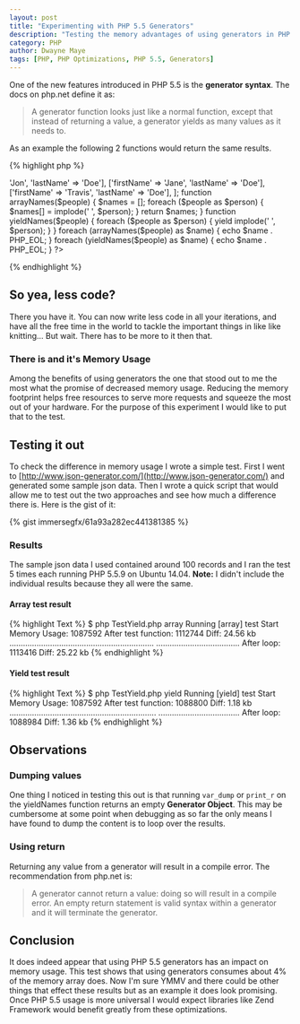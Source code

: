 ```yaml
---
layout: post
title: "Experimenting with PHP 5.5 Generators"
description: "Testing the memory advantages of using generators in PHP 5.5"
category: PHP
author: Dwayne Maye
tags: [PHP, PHP Optimizations, PHP 5.5, Generators]
---
```

One of the new features introduced in PHP 5.5 is the **generator syntax**.  The docs on php.net define it as:

<blockquote>
A generator function looks just like a normal function, except that instead of returning a value, a 
generator yields as many values as it needs to.
</blockquote>

As an example the following 2 functions would return the same results. 

{% highlight php %}
<?php
$people = [
    ['firstName' => 'Jon', 'lastName' => 'Doe'],
    ['firstName' => 'Jane', 'lastName' => 'Doe'],
    ['firstName' => 'Travis', 'lastName' => 'Doe'],
];

function arrayNames($people)
{
    $names = [];
    foreach ($people as $person) {
        $names[] = implode(' ', $person);
    }
    return $names;
}

function yieldNames($people)
{
    foreach ($people as $person) {
        yield implode(' ', $person);
    }
}

foreach (arrayNames($people) as $name) {
    echo $name . PHP_EOL;
}

foreach (yieldNames($people) as $name) {
    echo $name . PHP_EOL;
}
?>
{% endhighlight %}

## So yea, less code?

There you have it.  You can now write less code in all your iterations, and have all the free time in the world to tackle
 the important things in like like knitting...  But wait.  There has to be more to it then that.  
 
### There is and it's Memory Usage 

Among the benefits of using generators the one that stood out to me the most what the promise of decreased memory usage. 
Reducing the memory footprint helps free resources to serve more requests and squeeze the most out of your hardware.  For 
the purpose of this experiment I would like to put that to the test.  
   
## Testing it out

To check the difference in memory usage I wrote a simple test.  First I went to [http://www.json-generator.com/](http://www.json-generator.com/) 
and generated some sample json data.  Then I wrote a quick script that would allow me to test out the two approaches and 
see how much a difference there is.  Here is the gist of it:

{% gist immersegfx/61a93a282ec441381385 %}

### Results

The sample json data I used contained around 100 records and I ran the test 5 times each running PHP 5.5.9 on Ubuntu 14.04. 
**Note:** I didn't include the individual results because they all were the same.

#### Array test result
{% highlight Text %}
$ php TestYield.php array
Running [array] test
Start Memory Usage: 1087592
After test function: 1112744 Diff: 24.56 kb
................................................................
.....................................
After loop: 1113416 Diff: 25.22 kb
{% endhighlight %}

#### Yield test result
{% highlight Text %}
$ php TestYield.php yield
Running [yield] test
Start Memory Usage: 1087592
After test function: 1088800 Diff: 1.18 kb
.................................................................
....................................
After loop: 1088984 Diff: 1.36 kb
{% endhighlight %}

## Observations

### Dumping values
One thing I noticed in testing this out is that running <code>var_dump</code> or <code>print_r</code> on the yieldNames
function returns an empty **Generator Object**.  This may be cumbersome at some point when debugging as so far the only
means I have found to dump the content is to loop over the results.

### Using return
Returning any value from a generator will result in a compile error.  The recommendation from php.net is:
<blockquote>
A generator cannot return a value: doing so will result in a compile error. An empty return statement is 
valid syntax within a generator and it will terminate the generator. 
</blockquote>

## Conclusion

It does indeed appear that using PHP 5.5 generators has an impact on memory usage.  This test shows that using generators
consumes about 4% of the memory array does.  Now I'm sure YMMV and there could be other things that effect
these results but as an example it does look promising.  Once PHP 5.5 usage is more universal I would expect libraries like 
Zend Framework would benefit greatly from these optimizations.